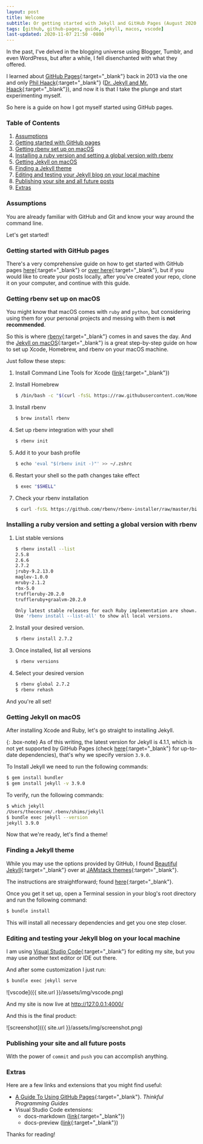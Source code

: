 ```yaml
---
layout: post
title: Welcome
subtitle: Or getting started with Jekyll and GitHub Pages (August 2020 Edition)
tags: [github, github-pages, guide, jekyll, macos, vscode]
last-updated: 2020-11-07 21:50 -0800
---
```

In the past, I've delved in the blogging universe using Blogger, Tumblr, and even WordPress, but after a while, I fell disenchanted with what they offered.

I learned about [GitHub Pages](https://pages.github.com/){:target="_blank"} back in 2013 via the one and only [Phil Haack](https://twitter.com/haacked){:target="_blank"} ([Dr. Jekyll and Mr. Haack](https://haacked.com/archive/2013/12/02/dr-jekyll-and-mr-haack/){:target="_blank"}), and now it is that I take the plunge and start experimenting myself.

So here is a guide on how I got myself started using GitHub pages.

### Table of Contents
1. [Assumptions](#assumptions)
1. [Getting started with GitHub pages](#getting-started-with-github-pages)
1. [Getting rbenv set up on macOS](#getting-rbenv-set-up-on-macos)
1. [Installing a ruby version and setting a global version with rbenv](#installing-a-ruby-version-and-setting-a-global-version-with-rbenv)
1. [Getting Jekyll on macOS](#getting-jekyll-on-macos)
1. [Finding a Jekyll theme](#finding-a-jekyll-theme)
1. [Editing and testing your Jekyll blog on your local machine](#editing-and-testing-your-jekyll-blog-on-your-local-machine)
1. [Publishing your site and all future posts](#publishing-your-site-and-all-future-posts)
1. [Extras](#extras)

### Assumptions

You are already familiar with GitHub and Git and know your way around the command line.

Let's get started!

### Getting started with GitHub pages

There's a very comprehensive guide on how to get started with GitHub pages [here](https://guides.github.com/features/pages/){:target="_blank"} or [over here](https://docs.github.com/en/github/working-with-github-pages/getting-started-with-github-pages){:target="_blank"}, but if you would like to create your posts locally, after you've created your repo, clone it on your computer, and continue with this guide.

### Getting rbenv set up on macOS

You might know that macOS comes with `ruby` and `python`, but considering using them for your personal projects and messing with them is **not recommended**.

So this is where [rbenv](https://github.com/rbenv/rbenv){:target="_blank"} comes in and saves the day. And the [Jekyll on macOS](https://jekyllrb.com/docs/installation/macos/){:target="_blank"} is a great step-by-step guide on how to set up Xcode, Homebrew, and rbenv on your macOS machine.

Just follow these steps:

1. Install Command Line Tools for Xcode ([link](https://developer.apple.com/download/more/?=xcode){:target="_blank"})
1. Install Homebrew
    ```bash
    $ /bin/bash -c "$(curl -fsSL https://raw.githubusercontent.com/Homebrew/install/master/install.sh)"
    ```

1. Install rbenv
    ```bash
    $ brew install rbenv
    ```
1. Set up rbenv integration with your shell
    ```bash
    $ rbenv init
    ```
1. Add it to your bash profile
    ```bash
    $ echo 'eval "$(rbenv init -)"' >> ~/.zshrc
    ```
1. Restart your shell so the path changes take effect
    ```bash
    $ exec "$SHELL"
    ```
1. Check your rbenv installation
    ```bash
    $ curl -fsSL https://github.com/rbenv/rbenv-installer/raw/master/bin/rbenv-doctor | bash
    ```

### Installing a ruby version and setting a global version with rbenv

1. List stable versions
    ```bash
    $ rbenv install --list
    2.5.8
    2.6.6
    2.7.2
    jruby-9.2.13.0
    maglev-1.0.0
    mruby-2.1.2
    rbx-5.0
    truffleruby-20.2.0
    truffleruby+graalvm-20.2.0
    
    Only latest stable releases for each Ruby implementation are shown.
    Use 'rbenv install --list-all' to show all local versions.
    ```

1. Install your desired version.
    ```bash
    $ rbenv install 2.7.2
    ```

1. Once installed, list all versions
    ```bash
    $ rbenv versions
    ```

1. Select your desired version
    ```bash
    $ rbenv global 2.7.2
    $ rbenv rehash
    ```

And you're all set!

### Getting Jekyll on macOS

After installing Xcode and Ruby, let's go straight to installing Jekyll.

{: .box-note}
As of this writing, the latest version for Jekyll is  4.1.1, which is not yet supported by GitHub Pages (check [here](https://pages.github.com/versions/){:target="_blank"} for up-to-date dependencies), that's why we specify version `3.9.0`.

To Install Jekyll we need to run the following commands:

```bash
$ gem install bundler
$ gem install jekyll -v 3.9.0
```

To verify, run the following commands:

```bash
$ which jekyll 
/Users/thecesrom/.rbenv/shims/jekyll
$ bundle exec jekyll --version
jekyll 3.9.0
```

Now that we're ready, let's find a theme!

### Finding a Jekyll theme

While you may use the options provided by GitHub, I found [Beautiful Jekyll](https://github.com/daattali/beautiful-jekyll){:target="_blank"} over at [JAMstack themes](https://jamstackthemes.dev/ssg/jekyll/){:target="_blank"}.

The instructions are straightforward; found [here](https://github.com/daattali/beautiful-jekyll/blob/master/README.md){:target="_blank"}.

Once you get it set up, open a Terminal session in your blog's root directory and run the following command:

```bash
$ bundle install
```

This will install all necessary dependencies and get you one step closer.

### Editing and testing your Jekyll blog on your local machine

I am using [Visual Studio Code](https://code.visualstudio.com/){:target="_blank"} for editing my site, but you may use another text editor or IDE out there.

And after some customization I just run:
```bash
$ bundle exec jekyll serve
```

![vscode]({{ site.url }}/assets/img/vscode.png)

And my site is now live at http://127.0.0.1:4000/

And this is the final product:

![screenshot]({{ site.url }}/assets/img/screenshot.png)

### Publishing your site and all future posts

With the power of `commit` and `push` you can accomplish anything.

### Extras

Here are a few links and extensions that you might find useful:

- [A Guide To Using GitHub Pages](https://www.thinkful.com/learn/a-guide-to-using-github-pages/){:target="_blank"}. *Thinkful Programming Guides*
- Visual Studio Code extensions:
    - docs-markdown ([link](https://marketplace.visualstudio.com/items?itemName=docsmsft.docs-markdown){:target="_blank"})
    - docs-preview ([link](https://marketplace.visualstudio.com/items?itemName=docsmsft.docs-preview){:target="_blank"})

Thanks for reading!
